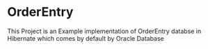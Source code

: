 # OrderEntry

This Project is an Example implementation of OrderEntry databse in Hibernate which comes by default by Oracle Database
